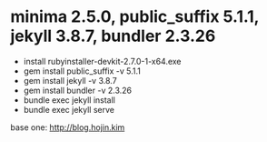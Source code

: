 # minima 2.5.0, public_suffix 5.1.1, jekyll 3.8.7, bundler 2.3.26
- install rubyinstaller-devkit-2.7.0-1-x64.exe
- gem install public_suffix -v 5.1.1
- gem install jekyll -v 3.8.7
- gem install bundler -v 2.3.26
- bundle exec jekyll install 
- bundle exec jekyll serve

base one: http://blog.hojin.kim